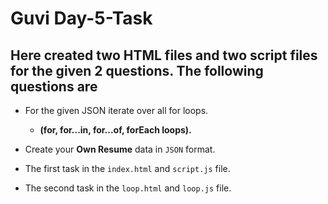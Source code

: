 # Guvi Day-5-Task

## Here created two HTML files and two script files for the given 2 questions. The following questions are
 

 + For the given JSON iterate over all for loops.

     - **(for, for...in, for...of, forEach loops).**

 + Create your **Own Resume** data in `JSON` format.


+ The first task in the `index.html` and `script.js` file.

+ The second task in the `loop.html` and `loop.js` file.